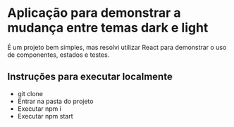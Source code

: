# Aplicação para demonstrar a mudança entre temas dark e light

É um projeto bem simples, mas resolvi utilizar React para demonstrar o uso de componentes, estados e testes.

## Instruções para executar localmente

 - git clone 
 - Entrar na pasta do projeto
 - Executar npm i
 - Executar npm start
